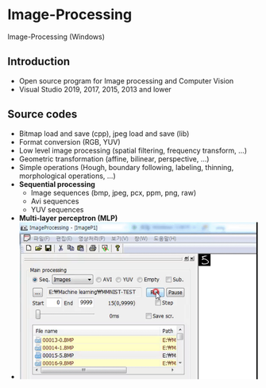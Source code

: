 # Image-Processing
Image-Processing (Windows)

## Introduction
* Open source program for Image processing and Computer Vision
* Visual Studio 2019, 2017, 2015, 2013 and lower

## Source codes
* Bitmap load and save (cpp), jpeg load and save (lib)
* Format conversion (RGB, YUV)
* Low level image processing (spatial filtering, frequency transform, ...)
* Geometric transformation (affine, bilinear, perspective, ...)
* Simple operations (Hough, boundary following, labeling, thinning, morphological operations, ...)
* **Sequential processing**
  + Image sequences (bmp, jpeg, pcx, ppm, png, raw)
  + Avi sequences
  + YUV sequences
* **Multi-layer perceptron (MLP)**
* <img src="Image_processing_01.gif"></img>  


